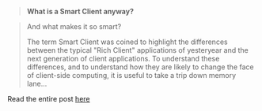 > **What is a Smart Client anyway?**

>
> And what makes it so smart?
>
> The term Smart Client was coined to highlight the differences between the typical "Rich Client" applications of yesteryear and the next generation of client applications. To understand these differences, and to understand how they are likely to change the face of client-side computing, it is useful to take a trip down memory lane...

Read the entire post [here](http://weblogs.asp.net/dphill/articles/66300.aspx)